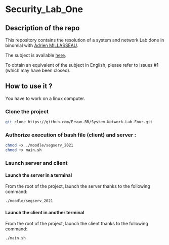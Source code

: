# Security_Lab_One

## Description of the repo

This repository contains the resolution of a system and network Lab done in binomial with [Adrien MILLASSEAU](https://github.com/AMillasseau).

The subject is available [here](resources/Lab_Subject_FR.pdf).

To obtain an equivalent of the subject in English, please refer to issues #1 (which may have been closed).

## How to use it ?

You have to work on a linux computer.

### Clone the project

```bash
git clone https://github.com/Erwan-BR/System-Network-Lab-Four.git
```

### Authorize execution of bash file (client) and server :

```bash
chmod +x ./moodle/segserv_2021
chmod +x main.sh
```

### Launch server and client

#### Launch the server in a terminal

From the root of the project, launch the server thanks to the following command:

```bash
./moodle/segserv_2021
```

#### Launch the client in another terminal

From the root of the project, launch the client thanks to the following command:

```bash
./main.sh
```